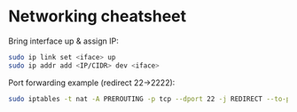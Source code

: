 # Networking cheatsheet

Bring interface up & assign IP:
```bash
sudo ip link set <iface> up
sudo ip addr add <IP/CIDR> dev <iface>
````

Port forwarding example (redirect 22→2222):

```bash
sudo iptables -t nat -A PREROUTING -p tcp --dport 22 -j REDIRECT --to-ports 2222
```

````
